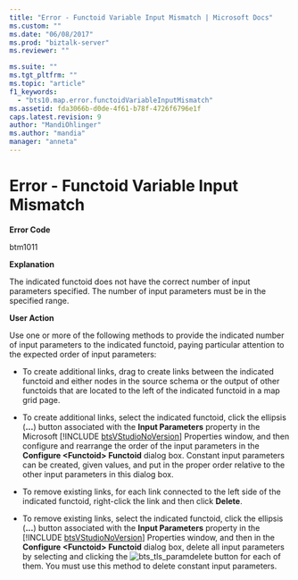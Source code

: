 ```yaml
---
title: "Error - Functoid Variable Input Mismatch | Microsoft Docs"
ms.custom: ""
ms.date: "06/08/2017"
ms.prod: "biztalk-server"
ms.reviewer: ""

ms.suite: ""
ms.tgt_pltfrm: ""
ms.topic: "article"
f1_keywords: 
  - "bts10.map.error.functoidVariableInputMismatch"
ms.assetid: fda3066b-d0de-4f61-b78f-4726f6796e1f
caps.latest.revision: 9
author: "MandiOhlinger"
ms.author: "mandia"
manager: "anneta"
---
```

# Error - Functoid Variable Input Mismatch
**Error Code**  

 btm1011  

 **Explanation**  

 The indicated functoid does not have the correct number of input parameters specified. The number of input parameters must be in the specified range.  

 **User Action**  

 Use one or more of the following methods to provide the indicated number of input parameters to the indicated functoid, paying particular attention to the expected order of input parameters:  

- To create additional links, drag to create links between the indicated functoid and either nodes in the source schema or the output of other functoids that are located to the left of the indicated functoid in a map grid page.  

- To create additional links, select the indicated functoid, click the ellipsis (<strong>...</strong>) button associated with the <strong>Input Parameters</strong> property in the Microsoft [!INCLUDE [btsVStudioNoVersion](../includes/btsvstudionoversion-md.md)] Properties window, and then configure and rearrange the order of the input parameters in the <strong>Configure \<Functoid\> Functoid</strong> dialog box. Constant input parameters can be created, given values, and put in the proper order relative to the other input parameters in this dialog box.  

- To remove existing links, for each link connected to the left side of the indicated functoid, right-click the link and then click **Delete**.  

- To remove existing links, select the indicated functoid, click the ellipsis (<strong>...</strong>) button associated with the <strong>Input Parameters</strong> property in the [!INCLUDE [btsVStudioNoVersion](../includes/btsvstudionoversion-md.md)] Properties window, and then in the <strong>Configure \<Functoid\> Functoid</strong> dialog box, delete all input parameters by selecting and clicking the ![](../core/media/bts-tls-paramdelete.gif "bts_tls_paramdelete") button for each of them. You must use this method to delete constant input parameters.
